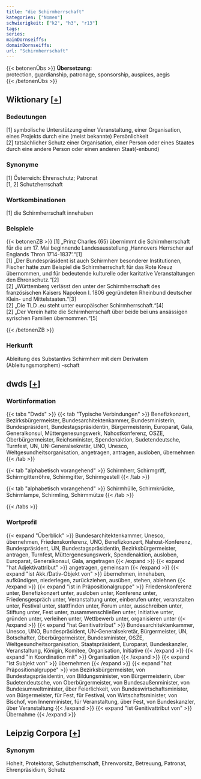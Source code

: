 ```yaml
---
title: "die Schirmherrschaft"
kategorien: ["Nomen"]
schwierigkeit: ["k2", "h3", "r13"]
tags:
series:
mainDornseiffs:
domainDornseiffs:
url: "Schirmherrschaft"
---
```


{{< betonenÜbs >}}
**Übersetzung:**  
protection, guardianship, patronage, sponsorship, auspices, aegis  
{{< /betonenÜbs >}}

## Wiktionary [[+](https://de.wiktionary.org/wiki/Schirmherrschaft)]

### Bedeutungen
[1] symbolische Unterstützung einer Veranstaltung, einer Organisation, eines Projekts durch eine (meist bekannte) Persönlichkeit  
[2] tatsächlicher Schutz einer Organisation, einer Person oder eines Staates durch eine andere Person oder einen anderen Staat(-enbund)  

### Synonyme
[1] Österreich: Ehrenschutz; Patronat  
[1, 2] Schutzherrschaft  

### Wortkombinationen
[1] die Schirmherrschaft innehaben  

### Beispiele
{{< betonenZB >}}
[1] „Prinz Charles (65) übernimmt die Schirmherrschaft für die am 17. Mai beginnende Landesausstellung ‚Hannovers Herrscher auf Englands Thron 1714-1837‘.“[1]  
[1] „Der Bundespräsident ist auch Schirmherr besonderer Institutionen, Fischer hatte zum Beispiel die Schirmherrschaft für das Rote Kreuz übernommen, und für bedeutende kulturelle oder karitative Veranstaltungen den Ehrenschutz.“[2]  
[2] „Württemberg verlässt den unter der Schirmherrschaft des französischen Kaisers Napoleon I. 1806 gegründeten Rheinbund deutscher Klein- und Mittelstaaten.“[3]  
[2] „Die TLD .eu steht unter europäischer Schirmherrschaft.“[4]  
[2] „Der Verein hatte die Schirmherrschaft über beide bei uns ansässigen syrischen Familien übernommen.“[5]  

{{< /betonenZB >}}
### Herkunft
Ableitung des Substantivs Schirmherr mit dem Derivatem (Ableitungsmorphem) -schaft  



## dwds [[+](https://www.dwds.de/wb/Schirmherrschaft)]

### Wortinformation
{{< tabs "Dwds" >}}
{{< tab "Typische Verbindungen" >}}
Benefizkonzert, Bezirksbürgermeister, Bundesarchitektenkammer, Bundesministerin, Bundespräsident, Bundestagspräsidentin, Bürgermeisterin, Europarat, Gala, Generalkonsul, Müttergenesungswerk, Nahostkonferenz, OSZE, Oberbürgermeister, Reichsminister, Spendenaktion, Sudetendeutsche, Turnfest, UN, UN-Generalsekretär, UNO, Unesco, Weltgesundheitsorganisation, angetragen, antragen, ausloben, übernehmen
{{< /tab >}}

{{< tab "alphabetisch vorangehend" >}}
Schirmherr, Schirmgriff, Schirmgitterröhre, Schirmgitter, Schirmgestell
{{< /tab >}}

{{< tab "alphabetisch vorangehend" >}}
Schirmhülle, Schirmkrücke, Schirmlampe, Schirmling, Schirmmütze
{{< /tab >}}

{{< /tabs >}}

### Wortprofil
{{< expand "Überblick" >}} Bundesarchitektenkammer, Unesco, übernehmen, Friedenskonferenz, UNO, Benefizkonzert, Nahost-Konferenz, Bundespräsident, UN, Bundestagspräsidentin, Bezirksbürgermeister, antragen, Turnfest, Müttergenesungswerk, Spendenaktion, ausloben, Europarat, Generalkonsul, Gala, angetragen {{< /expand >}}
{{< expand "hat Adjektivattribut" >}} angetragen, gemeinsam {{< /expand >}}
{{< expand "ist Akk./Dativ-Objekt von" >}} übernehmen, innehaben, aufkündigen, niederlegen, zurückziehen, ausüben, stehen, ablehnen {{< /expand >}}
{{< expand "ist in Präpositionalgruppe" >}} Friedenskonferenz unter, Benefizkonzert unter, ausloben unter, Konferenz unter, Friedensgespräch unter, Veranstaltung unter, einberufen unter, veranstalten unter, Festival unter, stattfinden unter, Forum unter, ausschreiben unter, Stiftung unter, Fest unter, zusammenschließen unter, Initiative unter, gründen unter, verleihen unter, Wettbewerb unter, organisieren unter {{< /expand >}}
{{< expand "hat Genitivattribut" >}} Bundesarchitektenkammer, Unesco, UNO, Bundespräsident, UN-Generalsekretär, Bürgermeister, UN, Botschafter, Oberbürgermeister, Bundesminister, OSZE, Weltgesundheitsorganisation, Staatspräsident, Europarat, Bundeskanzler, Veranstaltung, Königin, Komitee, Organisation, Initiative {{< /expand >}}
{{< expand "in Koordination mit" >}} Organisation {{< /expand >}}
{{< expand "ist Subjekt von" >}} übernehmen {{< /expand >}}
{{< expand "hat Präpositionalgruppe" >}} von Bezirksbürgermeister, von Bundestagspräsidentin, von Bildungsminister, von Bürgermeisterin, über Sudetendeutsche, von Oberbürgermeister, von Bundesaußenminister, von Bundesumweltminister, über Feierlichkeit, von Bundeswirtschaftsminister, von Bürgermeister, für Fest, für Festival, von Wirtschaftsminister, von Bischof, von Innenminister, für Veranstaltung, über Fest, von Bundeskanzler, über Veranstaltung {{< /expand >}}
{{< expand "ist Genitivattribut von" >}} Übernahme {{< /expand >}}

## Leipzig Corpora [[+](https://corpora.uni-leipzig.de/en/res?word=Schirmherrschaft&corpusId=deu_newscrawl-public_2018)]


### Synonym
Hoheit, Protektorat, Schutzherrschaft, Ehrenvorsitz, Betreuung, Patronat, Ehrenpräsidium, Schutz

